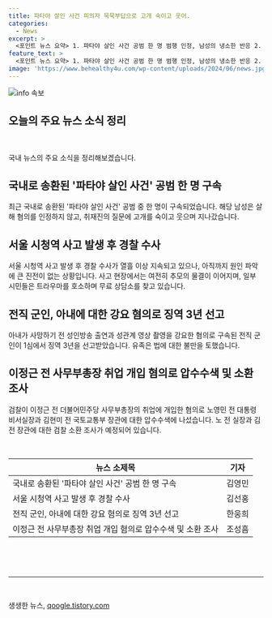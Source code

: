 ```yaml
---
title: 파타야 살인 사건 피의자 묵묵부답으로 고개 숙이고 웃어.
categories:
  - News
excerpt: >
  <포인트 뉴스 요약> 1. 파타야 살인 사건 공범 한 명 범행 인정, 남성의 냉소한 반응 2. 서울 시청역 사고 10일 경과, 수사 진전 없어, 시민들 트라우마 호소 3. 전직 군인, 아내에 대한 혐의로 징역 3년 선고, 유가족 울분 4. 검찰, 이정근 전 사무부총장 취업 개입 혐의 압수수색, 노 전 실장과 김 전 장관 소환 전망  파타야 살인 사건 공범 인정, 시청역 사고 수사 진전 없어 하는 포인트 뉴스!
feature_text: >
  <포인트 뉴스 요약> 1. 파타야 살인 사건 공범 한 명 범행 인정, 남성의 냉소한 반응 2. 서울 시청역 사고 10일 경과, 수사 진전 없어, 시민들 트라우마 호소 3. 전직 군인, 아내에 대한 혐의로 징역 3년 선고, 유가족 울분 4. 검찰, 이정근 전 사무부총장 취업 개입 혐의 압수수색, 노 전 실장과 김 전 장관 소환 전망  파타야 살인 사건 공범 인정, 시청역 사고 수사 진전 없어 하는 포인트 뉴스!
image: 'https://www.behealthy4u.com/wp-content/uploads/2024/06/news.jpg'
---
```


<p><img src="https://www.behealthy4u.com/wp-content/uploads/2024/06/news.jpg" alt="info 속보" /></p>

<h2 data-ke-size="size26">오늘의 주요 뉴스 소식 정리</h2>

<p data-ke-size="size16">&nbsp;</p>

<p>국내 뉴스의 주요 소식을 정리해보겠습니다.</p>

<h2>국내로 송환된 '파타야 살인 사건' 공범 한 명 구속</h2>

<p data-ke-size="size16">최근 국내로 송환된 '파타야 살인 사건' 공범 중 한 명이 구속되었습니다. 해당 남성은 살해 혐의를 인정하지 않고, 취재진의 질문에 고개를 숙이고 웃으며 지나갔습니다.</p>

<h2>서울 시청역 사고 발생 후 경찰 수사</h2>

<p data-ke-size="size16">서울 시청역 사고 발생 후 경찰 수사가 열흘 이상 지속되고 있으나, 아직까지 원인 파악에 큰 진전이 없는 상황입니다. 사고 현장에서는 여전히 추모의 물결이 이어지며, 일부 시민들은 트라우마를 호소하며 무료 상담소를 찾고 있습니다.</p>

<h2>전직 군인, 아내에 대한 강요 혐의로 징역 3년 선고</h2>

<p data-ke-size="size16">아내가 사망하기 전 성인방송 출연과 성관계 영상 촬영을 강요한 혐의로 구속된 전직 군인이 1심에서 징역 3년을 선고받았습니다. 유족은 법에 대한 불만을 토했습니다.</p>

<h2>이정근 전 사무부총장 취업 개입 혐의로 압수수색 및 소환 조사</h2>

<p data-ke-size="size16">검찰이 이정근 전 더불어민주당 사무부총장의 취업에 개입한 혐의로 노영민 전 대통령 비서실장과 김현미 전 국토교통부 장관에 대한 압수수색에 나섰습니다. 노 전 실장과 김 전 장관에 대한 검찰 소환 조사가 예정되어 있습니다.</p>

<p data-ke-size="size16">&nbsp;</p>

<table>
    <thead>
        <tr>
            <th><b>뉴스 소제목</b></th>
            <th><b>기자</b></th>
        </tr>
    </thead>
    <tbody>
        <tr>
            <td>국내로 송환된 '파타야 살인 사건' 공범 한 명 구속</td>
            <td>김영민</td>
        </tr>
        <tr>
            <td>서울 시청역 사고 발생 후 경찰 수사</td>
            <td>김선홍</td>
        </tr>
        <tr>
            <td>전직 군인, 아내에 대한 강요 혐의로 징역 3년 선고</td>
            <td>한웅희</td>
        </tr>
        <tr>
            <td>이정근 전 사무부총장 취업 개입 혐의로 압수수색 및 소환 조사</td>
            <td>조성흠</td>
        </tr>
    </tbody>
</table>

<p data-ke-size="size16">&nbsp;</p>

<p data-ke-size="size16">&nbsp;</p>

<hr>

<p data-ke-size="size16">&nbsp;</p>
생생한 뉴스, <a href="https://qoogle.tistory.com" rel="dofollow">qoogle.tistory.com</a>


